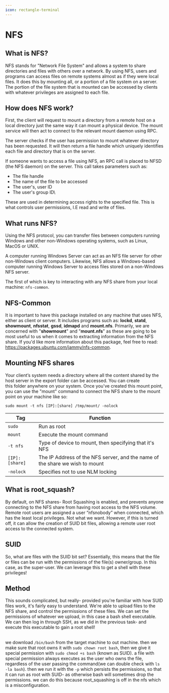 ```yaml
---
icon: rectangle-terminal
---
```


# NFS

## What is NFS?

NFS stands for "Network File System" and allows a system to share directories and files with others over a network. By using NFS, users and programs can access files on remote systems almost as if they were local files. It does this by mounting all, or a portion of a file system on a server. The portion of the file system that is mounted can be accessed by clients with whatever privileges are assigned to each file.

## How does NFS work?

First, the client will request to mount a directory from a remote host on a local directory just the same way it can mount a physical device. The mount service will then act to connect to the relevant mount daemon using RPC.

The server checks if the user has permission to mount whatever directory has been requested. It will then return a file handle which uniquely identifies each file and directory that is on the server.

If someone wants to access a file using NFS, an RPC call is placed to NFSD (the NFS daemon) on the server. This call takes parameters such as:

* &#x20;The file handle
* &#x20;The name of the file to be accessed
* &#x20;The user's, user ID
* &#x20;The user's group ID\


These are used in determining access rights to the specified file. This is what controls user permissions, I.E read and write of files.

## What runs NFS?

Using the NFS protocol, you can transfer files between computers running Windows and other non-Windows operating systems, such as Linux, MacOS or UNIX.

A computer running Windows Server can act as an NFS file server for other non-Windows client computers. Likewise, NFS allows a Windows-based computer running Windows Server to access files stored on a non-Windows NFS server.

The first of which is key to interacting with any NFS share from your local machine: `nfs-common`.

## NFS-Common

It is important to have this package installed on any machine that uses NFS, either as client or server. It includes programs such as: **lockd**, **statd**, **showmount**, **nfsstat**, **gssd**, **idmapd** and **mount.nfs**. Primarily, we are concerned with "**showmount**" and "**mount.nfs**" as these are going to be most useful to us when it comes to extracting information from the NFS share. If you'd like more information about this package, feel free to read: https://packages.ubuntu.com/jammy/nfs-common.

## **Mounting NFS shares**

Your client’s system needs a directory where all the content shared by the host server in the export folder can be accessed. You can create\
this folder anywhere on your system. Once you've created this mount point, you can use the "mount" command to connect the NFS share to the mount point on your machine like so:

`sudo mount -t nfs [IP]:[share] /tmp/mount/ -nolock`

| Tag            | Function                                                                     |
| -------------- | ---------------------------------------------------------------------------- |
| `sudo`         | Run as root                                                                  |
| `mount`        | Execute the mount command                                                    |
| `-t nfs`       | Type of device to mount, then specifying that it's NFS                       |
| `[IP]:[share]` | The IP Address of the NFS server, and the name of the share we wish to mount |
| `-nolock`      | Specifies not to use NLM locking                                             |

## What is root\_squash?

By default, on NFS shares- Root Squashing is enabled, and prevents anyone connecting to the NFS share from having root access to the NFS volume. Remote root users are assigned a user “nfsnobody” when connected, which has the least local privileges. Not what we want. However, if this is turned off, it can allow the creation of SUID bit files, allowing a remote user root access to the connected system.

## SUID

So, what are files with the SUID bit set? Essentially, this means that the file or files can be run with the permissions of the file(s) owner/group. In this case, as the super-user. We can leverage this to get a shell with these privileges!

## Method

This sounds complicated, but really- provided you're familiar with how SUID files work, it's fairly easy to understand. We're able to upload files to the NFS share, and control the permissions of these files. We can set the permissions of whatever we upload, in this case a bash shell executable. We can then log in through SSH, as we did in the previous task- and execute this executable to gain a root shell!

\
we download `/bin/bash` from the target machine to out machine. then we make sure that root owns it with `sudo chown root bash`, then we give it special permission with `sudo chmod +s bash` (known as SUID). a file with special permission always executes as the user who owns the file, regardless of the user passing the command(we can double check with `ls -la bash`). then we run it with the `-p` which persists the permissions, so that it can run as root with SUID- as otherwise bash will sometimes drop the permissions. we can do this because root\_squashing is off in the nfs which is a misconfiguration.
